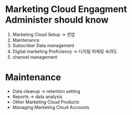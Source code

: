 # Marketing Cloud Engagment Administer should know
1. Marketing Cloud Setup -> 셋업
2. Maintenance
3. Subscriber Data management
4. Digital marketing Proficiency -> 디지털 마케팅 숙려도
5. channel management




# Maintenance
* Data cleanup -> retention setting
* Reports -> data analysis
* Other Marketing Cloud Products
* Managing Marketing Cloud Accounts


